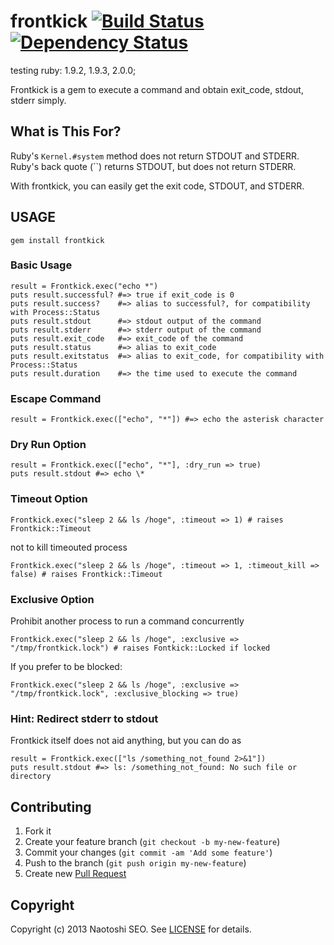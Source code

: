 # frontkick [![Build Status](https://secure.travis-ci.org/sonots/frontkick.png?branch=master)](http://travis-ci.org/sonots/frontkick) [![Dependency Status](https://gemnasium.com/sonots/frontkick.png)](https://gemnasium.com/sonots/frontkick)

testing ruby: 1.9.2, 1.9.3, 2.0.0;

Frontkick is a gem to execute a command and obtain exit\_code, stdout, stderr simply. 

## What is This For?

Ruby's `Kernel.#system` method does not return STDOUT and STDERR. 
Ruby's back quote (``) returns STDOUT, but does not return STDERR.

With frontkick, you can easily get the exit code, STDOUT, and STDERR. 

## USAGE

    gem install frontkick

### Basic Usage

    result = Frontkick.exec("echo *")
    puts result.successful? #=> true if exit_code is 0
    puts result.success?    #=> alias to successful?, for compatibility with Process::Status
    puts result.stdout      #=> stdout output of the command
    puts result.stderr      #=> stderr output of the command
    puts result.exit_code   #=> exit_code of the command
    puts result.status      #=> alias to exit_code
    puts result.exitstatus  #=> alias to exit_code, for compatibility with Process::Status
    puts result.duration    #=> the time used to execute the command

### Escape Command

    result = Frontkick.exec(["echo", "*"]) #=> echo the asterisk character

### Dry Run Option

    result = Frontkick.exec(["echo", "*"], :dry_run => true)
    puts result.stdout #=> echo \*

### Timeout Option

    Frontkick.exec("sleep 2 && ls /hoge", :timeout => 1) # raises Frontkick::Timeout

not to kill timeouted process

    Frontkick.exec("sleep 2 && ls /hoge", :timeout => 1, :timeout_kill => false) # raises Frontkick::Timeout

### Exclusive Option

Prohibit another process to run a command concurrently

    Frontkick.exec("sleep 2 && ls /hoge", :exclusive => "/tmp/frontkick.lock") # raises Fontkick::Locked if locked

If you prefer to be blocked:

    Frontkick.exec("sleep 2 && ls /hoge", :exclusive => "/tmp/frontkick.lock", :exclusive_blocking => true)

### Hint: Redirect stderr to stdout

Frontkick itself does not aid anything, but you can do as

    result = Frontkick.exec(["ls /something_not_found 2>&1"])
    puts result.stdout #=> ls: /something_not_found: No such file or directory

## Contributing

1. Fork it
2. Create your feature branch (`git checkout -b my-new-feature`)
3. Commit your changes (`git commit -am 'Add some feature'`)
4. Push to the branch (`git push origin my-new-feature`)
5. Create new [Pull Request](../../pull/new/master)

## Copyright

Copyright (c) 2013 Naotoshi SEO. See [LICENSE](LICENSE) for details.
